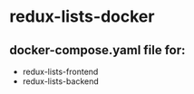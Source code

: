 # redux-lists-docker

## docker-compose.yaml file for:

- redux-lists-frontend
- redux-lists-backend
